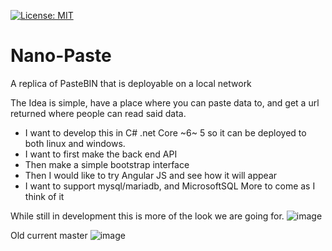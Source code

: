 [![License: MIT](https://img.shields.io/badge/License-MIT-yellow.svg)](https://opensource.org/licenses/MIT)
# Nano-Paste
A replica of PasteBIN that is deployable on a local network

The Idea is simple, have a place where you can paste data to, and get a url returned where people can read said data.

* I want to develop this in C# .net Core ~6~ 5 so it can be deployed to both linux and windows.
* I want to first make the back end API
* Then make a simple bootstrap interface
* Then I would like to try Angular JS and see how it will appear
* I want to support mysql/mariadb, and MicrosoftSQL
More to come as I think of it

While still in development this is more of the look we are going for.
![image](https://user-images.githubusercontent.com/23159784/125730586-e18b78ce-b63d-4f66-b9e1-4845d223da77.png)



Old current master
![image](https://user-images.githubusercontent.com/23159784/119759308-a7271080-be6d-11eb-9242-ad2645d375e0.png)
